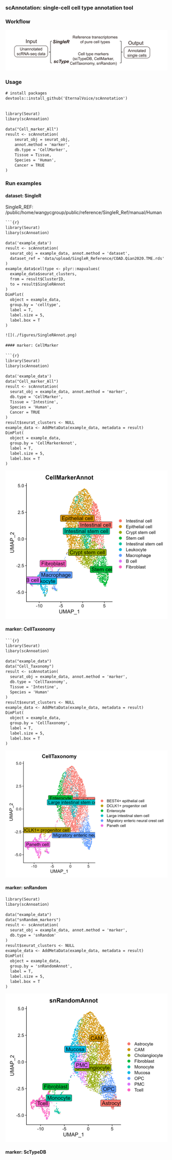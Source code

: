 ### scAnnotation: single-cell cell type annotation tool

### Workflow

![](./figures/workflow.png)

### Usage

```{r}
# install packages
devtools::install_github('EternalVoice/scAnnotation')


library(Seurat)
libary(scAnnoation)

data("Cell_marker_All")
result <- scAnnotation(
    seurat_obj = seurat_obj,
    annot.method = 'marker',
    db.type = 'CellMarker',
    Tissue = Tissue,
    Species = 'Human',
    Cancer = TRUE
)
```

### Run examples

#### dataset: SingleR

SingleR_REF: /public/home/wangycgroup/public/reference/SingleR_Ref/manual/Human

```{r}
```{r}
library(Seurat)
libary(scAnnoation)

data('example_data')
result <- scAnnotation(
  seurat_obj = example_data, annot.method = 'dataset',
  dataset_ref = 'data/upload/SingleR_Reference/COAD.Qian2020.TME.rds'
)
example_data$celltype <- plyr::mapvalues(
  example_data$seurat_clusters,
  from = result$ClusterID,
  to = result$SingleRAnnot
)
DimPlot(
  object = example_data,
  group.by = 'celltype',
  label = T,
  label.size = 5,
  label.box = T
)
```

```
![](./figures/SingleRAnnot.png)

#### marker: CellMarker

```{r}
library(Seurat)
libary(scAnnoation)

data('example_data')
data("Cell_marker_All")
result <- scAnnotation(
  seurat_obj = example_data, annot.method = 'marker',
  db.type = 'CellMarker',
  Tissue = 'Intestine',
  Species = 'Human',
  Cancer = TRUE
)
result$seurat_clusters <- NULL
example_data <- AddMetaData(example_data, metadata = result)
DimPlot(
  object = example_data,
  group.by = 'CellMarkerAnnot',
  label = T,
  label.size = 5,
  label.box = T
)
```

![](./figures/CellMarkerAnnot.png)

#### marker: CellTaxonomy

```{r}
```{r}
library(Seurat)
libary(scAnnoation)

data("example_data")
data("Cell_Taxonomy")
result <- scAnnotation(
  seurat_obj = example_data, annot.method = 'marker',
  db.type = 'CellTaxonomy',
  Tissue = 'Intestine',
  Species = 'Human'
)
result$seurat_clusters <- NULL
example_data <- AddMetaData(example_data, metadata = result)
DimPlot(
  object = example_data,
  group.by = 'CellTaxonomy',
  label = T,
  label.size = 5,
  label.box = T
)
```

![](./figures/CellTaxonomyAnnot.png)

#### marker: snRandom

```{r}
library(Seurat)
libary(scAnnoation)

data("example_data")
data("snRandom_markers")
result <- scAnnotation(
  seurat_obj = example_data, annot.method = 'marker',
  db.type = 'snRandom'
)
result$seurat_clusters <- NULL
example_data <- AddMetaData(example_data, metadata = result)
DimPlot(
  object = example_data,
  group.by = 'snRandomAnnot',
  label = T,
  label.size = 5,
  label.box = T
)
```

![](./figures/snRandomAnnot.png)

#### marker: ScTypeDB

```{r}

```
